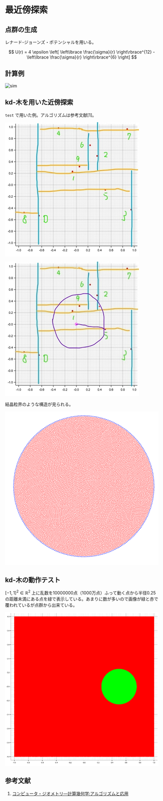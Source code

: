 # 最近傍探索

## 点群の生成

レナード-ジョーンズ・ポテンシャルを用いる。

$$
U(r) = 4 \epsilon \left[ \left\lbrace \frac{\sigma}{r} \right\rbrace^{12} - \left\lbrace \frac{\sigma}{r} \right\rbrace^{6} \right]
$$

## 計算例

![sim](images/sim.png)

## kd-木を用いた近傍探索

`test` で用いた例。アルゴリズムは参考文献[1]。

![](images/debug-01.jpg)

![](images/debug-02.jpg)

結晶粒界のような構造が見られる。

![](images/grain_boundary.png)

## kd-木の動作テスト

$[-1,1]^2 \in \mathbb{R}^2$ 上に乱数を10000000点（1000万点）ふって動く点から半径0.25の距離未満にある点を緑で表示している。あまりに数が多いので画像が緑と赤で覆われているが点群から出来ている。

![](images/10e7.png)

## 参考文献

1. [コンピュータ・ジオメトリ―計算幾何学:アルゴリズムと応用](https://www.kindaikagaku.co.jp/book_list/detail/9784764903883/)